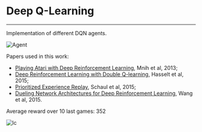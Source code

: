 # Deep Q-Learning

---

Implementation of different DQN agents.



![Agent](https://user-images.githubusercontent.com/26671386/85421226-dc9bed80-b57c-11ea-9a68-3999d2e299e5.gif)

Papers used in this work:

- [Playing Atari with Deep Reinforcement Learning](https://arxiv.org/abs/1312.5602), Mnih et al, 2013;
- [Deep Reinforcement Learning with Double Q-learning](https://arxiv.org/abs/1509.06461), Hasselt et al, 2015;
- [Prioritized Experience Replay](https://arxiv.org/abs/1511.05952), Schaul et al, 2015;
- [Dueling Network Architectures for Deep Reinforcement Learning](https://arxiv.org/abs/1511.06581), Wang et al, 2015.

Average reward over 10 last games: 352

![lc](https://user-images.githubusercontent.com/26671386/85425214-94cb9500-b581-11ea-92db-3253a825f7c9.jpg)
